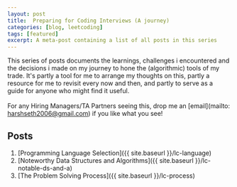 ```yaml
---
layout: post
title:  Preparing for Coding Interviews (A journey)
categories: [blog, leetcoding]
tags: [featured]
excerpt: A meta-post containing a list of all posts in this series
---
```


This series of posts documents the learnings, challenges i encountered and the decisions i made on my journey to hone the (algorithmic) tools of my trade. It's partly a tool for me to arrange my thoughts on this, partly a resource for me to revisit every now and then, and partly to serve as a guide for anyone who might find it useful. <br/><br/> For any Hiring Managers/TA Partners seeing this, drop me an [email](mailto: harshseth2006@gmail.com) if you like what you see!

## Posts
1. [Programming Language Selection]({{ site.baseurl }}/lc-language)
2. [Noteworthy Data Structures and Algorithms]({{ site.baseurl }}/lc-notable-ds-and-a)
3. [The Problem Solving Process]({{ site.baseurl }}/lc-process)
